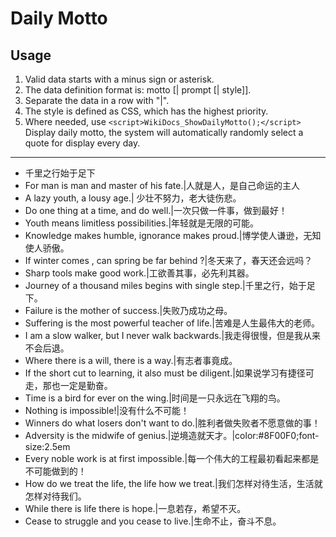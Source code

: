 # Daily Motto
<script>
WikiDocs_ShowDailyMotto();
</script>

## Usage 
1. Valid data starts with a minus sign or asterisk. 
2. The data definition format is: motto [| prompt [| style]]. 
3. Separate the data in a row with "|". 
4. The style is defined as CSS, which has the highest priority.
5. Where needed, use `<script>WikiDocs_ShowDailyMotto();</script>` Display daily motto, the system will automatically randomly select a quote for display every day.

<hr size="1">

- 千里之行始于足下
- For man is man and master of his fate.|人就是人，是自己命运的主人
- A lazy youth, a lousy age.| 少壮不努力，老大徒伤悲。
- Do one thing at a time, and do well.|一次只做一件事，做到最好！
- Youth means limitless possibilities.|年轻就是无限的可能。
- Knowledge makes humble, ignorance makes proud.|博学使人谦逊，无知使人骄傲。
- If winter comes , can spring be far behind ?|冬天来了，春天还会远吗？
- Sharp tools make good work.|工欲善其事，必先利其器。
- Journey of a thousand miles begins with single step.|千里之行，始于足下。
- Failure is the mother of success.|失败乃成功之母。
- Suffering is the most powerful teacher of life.|苦难是人生最伟大的老师。
- I am a slow walker, but I never walk backwards.|我走得很慢，但是我从来不会后退。
- Where there is a will, there is a way.|有志者事竟成。
- If the short cut to learning, it also must be diligent.|如果说学习有捷径可走，那也一定是勤奋。
- Time is a bird for ever on the wing.|时间是一只永远在飞翔的鸟。
- Nothing is impossible!|没有什么不可能！
- Winners do what losers don't want to do.|胜利者做失败者不愿意做的事！
- Adversity is the midwife of genius.|逆境造就天才。|color:#8F00F0;font-size:2.5em
- Every noble work is at first impossible.|每一个伟大的工程最初看起来都是不可能做到的！
- How do we treat the life, the life how we treat.|我们怎样对待生活，生活就怎样对待我们。
- While there is life there is hope.|一息若存，希望不灭。
- Cease to struggle and you cease to live.|生命不止，奋斗不息。
